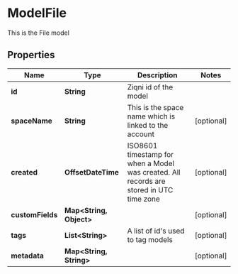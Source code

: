 

# ModelFile

This is the File model

## Properties

| Name | Type | Description | Notes |
|------------ | ------------- | ------------- | -------------|
|**id** | **String** | Ziqni id of the model |  |
|**spaceName** | **String** | This is the space name which is linked to the account |  [optional] |
|**created** | **OffsetDateTime** | ISO8601 timestamp for when a Model was created. All records are stored in UTC time zone |  [optional] |
|**customFields** | **Map&lt;String, Object&gt;** |  |  [optional] |
|**tags** | **List&lt;String&gt;** | A list of id&#39;s used to tag models |  [optional] |
|**metadata** | **Map&lt;String, String&gt;** |  |  [optional] |



